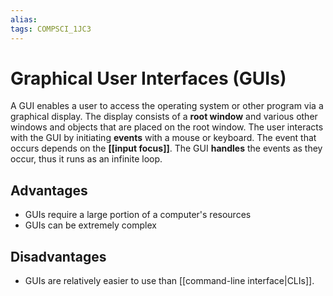 ```yaml
---
alias:
tags: COMPSCI_1JC3
---
```

# Graphical User Interfaces (GUIs)
A GUI enables a user to access the operating system or other program via a graphical display. The display consists of a **root window** and various other windows and objects that are placed on the root window. The user interacts with the GUI by initiating **events** with a mouse or keyboard. The event that occurs depends on the **[[input focus]]**.  The GUI **handles** the events as they occur, thus it runs as an infinite loop.
## Advantages
- GUIs require a large portion of a computer's resources
- GUIs can be extremely complex
## Disadvantages
- GUIs are relatively easier to use than [[command-line interface|CLIs]].